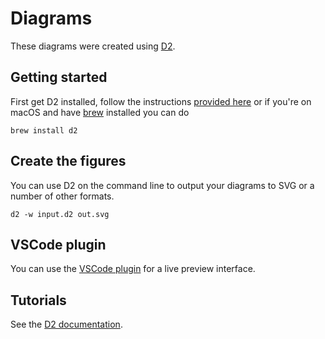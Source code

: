 # Diagrams

These diagrams were created using [D2](https://d2lang.com/).

## Getting started

First get D2 installed, follow the instructions [provided here](https://d2lang.com/tour/install) or if you're on macOS and have [brew](https://brew.sh/) installed you can do

```console
brew install d2
```

## Create the figures

You can use D2 on the command line to output your diagrams to SVG or a number of other formats.

```console
d2 -w input.d2 out.svg
```

## VSCode plugin

You can use the [VSCode plugin](https://marketplace.visualstudio.com/items?itemName=terrastruct.d2) for a live preview interface.

## Tutorials

See the [D2 documentation](https://d2lang.com/tour/intro).
